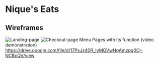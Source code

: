# Nique's Eats
## Wireframes
![Landing-page](https://user-images.githubusercontent.com/72582349/156471975-37a5f921-4b6c-454b-9baa-e632adbd7f9e.png)
![Checkout-page](https://user-images.githubusercontent.com/72582349/156472132-5ab47030-644a-4929-8a2c-8a6ba27fb155.png)
Menu Pages with its function (video demonstration) https://drive.google.com/file/d/17PsJz40R_IyMQVwHqAmzpg0Oj-NCBcQV/view
